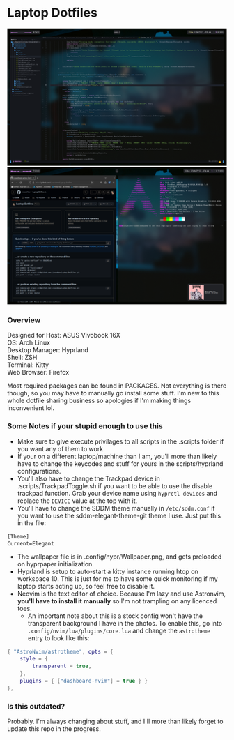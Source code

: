 # Laptop Dotfiles 
![](Screenshots/1.png)
![](Screenshots/2.png)

### Overview
Designed for Host: ASUS Vivobook 16X  
OS: Arch Linux  
Desktop Manager: Hyprland  
Shell: ZSH  
Terminal: Kitty  
Web Browser: Firefox  

Most required packages can be found in PACKAGES. Not everything is there though, so you may have to manually go install some stuff.
I'm new to this whole dotfile sharing business so apologies if I'm making things inconvenient lol.

### Some Notes if your stupid enough to use this
- Make sure to give execute privilages to all scripts in the .scripts folder if you want any of them to work.
- If your on a different laptop/machine than I am, you'll more than likely have to change the keycodes and stuff for yours in the scripts/hyprland configurations.
- You'll also have to change the Trackpad device in .scripts/TrackpadToggle.sh if you want to be able to use the disable trackpad function. Grab your device name using `hyprctl devices` and replace the `DEVICE` value at the top with it.
- You'll have to change the SDDM theme manually in `/etc/sddm.conf` if you want to use the sddm-elegant-theme-git theme I use. Just put this in the file:
```
[Theme]
Current=Elegant
```
- The wallpaper file is in .config/hypr/Wallpaper.png, and gets preloaded on hyprpaper initialization.
- Hyprland is setup to auto-start a kitty instance running htop on workspace 10. This is just for me to have some quick monitoring if my laptop starts acting up, so feel free to disable it.
- Neovim is the text editor of choice. Because I'm lazy and use Astronvim, **you'll have to install it manually** so I'm not trampling on any licenced toes.
    - An important note about this is a stock config won't have the transparent background I have in the photos. To enable this, go into `.config/nvim/lua/plugins/core.lua` and change the `astrotheme` entry to look like this:
```lua
{ "AstroNvim/astrotheme", opts = { 
    style = {
        transparent = true,
    },
    plugins = { ["dashboard-nvim"] = true } } 
},
```

### Is this outdated?
Probably. I'm always changing about stuff, and I'll more than likely forget to update this repo in the progress.
